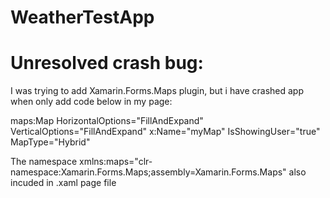 # WeatherTestApp

# Unresolved crash bug:

I was trying to add Xamarin.Forms.Maps plugin, but i have crashed app when only add code below in my page:

maps:Map HorizontalOptions="FillAndExpand" VerticalOptions="FillAndExpand"
x:Name="myMap"
IsShowingUser="true"
MapType="Hybrid"

The namespace xmlns:maps="clr-namespace:Xamarin.Forms.Maps;assembly=Xamarin.Forms.Maps" also incuded in .xaml page file
